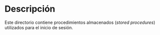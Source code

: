 # Descripción

Este directorio contiene procedimientos almacenados (_stored procedures_) utilizados para el inicio de sesión.